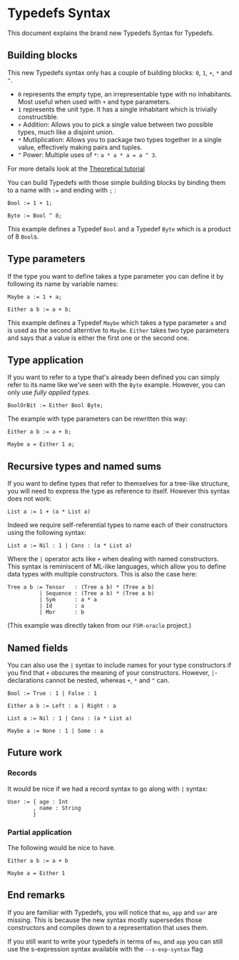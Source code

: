 
# Typedefs Syntax

This document explains the brand new Typedefs Syntax for Typedefs.

## Building blocks

This new Typedefs syntax only has a couple of building blocks: `0`, `1`, `+`, `*` and `^`.

- `0` represents the empty type, an irrepresentable type with no inhabitants. Most useful when used
with `+` and type parameters.
- `1` represents the unit type. It has a single inhabitant which is trivially constructible.
- `+` Addition: Allows you to pick a single value between two possible types, much like a disjoint
union.
- `*` Mutliplication: Allows you to package two types together in a single value, effectively
making pairs and tuples.
- `^` Power: Multiple uses of `*`:  `a * a * a = a ^ 3`.

For more details look at the [Theoretical tutorial](TUTORIAL_UNDERSTANDING_TYPEDEFS.md)

You can build Typedefs with those simple building blocks by binding them to a name with `:=` and
ending with `;` :

```
Bool := 1 + 1;

Byte := Bool ^ 8;
```
This example defines a Typedef `Bool` and a Typedef `Byte` which is a product of 8 `Bool`s.

## Type parameters

If the type you want to define takes a type parameter you can define it by following its name by
variable names:

```
Maybe a := 1 + a;

Either a b := a + b;
```

This example defines a Typedef `Maybe` which takes a type parameter `a` and is used as the second
alterntive to `Maybe`. `Either` takes two type parameters and says that a value is either the first
one or the second one.

## Type application

If you want to refer to a type that's already been defined you can simply refer to its name like
we've seen with the `Byte` example. However, you can only use _fully applied types_.

```
BoolOrBit := Either Bool Byte;
```

The example with type parameters can be rewritten this way:

```
Either a b := a + b;

Maybe a = Either 1 a;
```

## Recursive types and named sums

If you want to define types that refer to themselves for a tree-like structure, you will need to
express the type as reference to itself. However this syntax does not work:

```
List a := 1 + (a * List a)
```

Indeed we require self-referential types to name each of their constructors using the following
syntax:

```
List a := Nil : 1 | Cons : (a * List a)
```

Where the `|` operator acts like `+` when dealing with named constructors. This syntax is reminiscent
of ML-like languages, which allow you to define data types with multiple constructors. This is also
the case here:

```
Tree a b := Tensor   : (Tree a b) * (Tree a b)
          | Sequence : (Tree a b) * (Tree a b)
          | Sym      : a * a
          | Id       : a
          | Mor      : b
```

(This example was directly taken from our `FSM-oracle` project.)

## Named fields

You can also use the `|` syntax to include names for your type constructors if you find that `+`
obscures the meaning of your constructors. However, `|`-declarations cannot be nested, whereas
`+`, `*` and `^` can.

```
Bool := True : 1 | False : 1

Either a b := Left : a | Right : a

List a := Nil : 1 | Cons : (a * List a)

Maybe a := None : 1 | Some : a
```

## Future work

### Records

It would be nice if we had a record syntax to go along with `|` syntax:

```
User := { age : Int
        , name : String
        }
```

### Partial application

The following would be nice to have.

```
Either a b := a + b

Maybe a = Either 1
```


## End remarks

If you are familiar with Typedefs, you will notice that `mu`, `app` and `var` are
missing. This is because the new syntax mostly supersedes those constructors and compiles
down to a representation that uses them.

If you still want to write your typedefs in terms of `mu`, and `app` you can still use
the s-expression syntax available with the `--s-exp-syntax` flag
